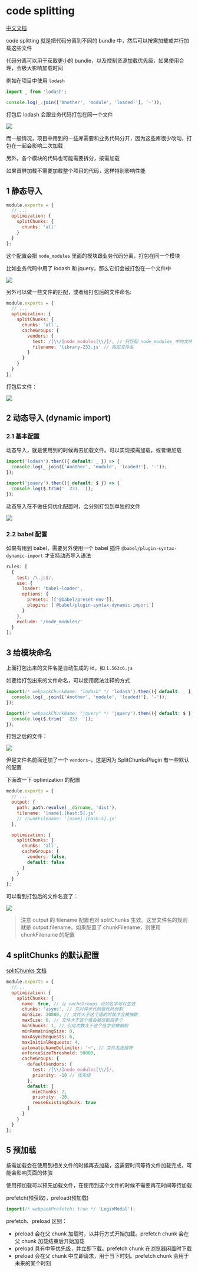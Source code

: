 # code splitting

[中文文档](https://webpack.docschina.org/guides/code-splitting/)

code splitting 就是把代码分离到不同的 bundle 中，然后可以按需加载或并行加载这些文件

代码分离可以用于获取更小的 bundle，以及控制资源加载优先级，如果使用合理，会极大影响加载时间

例如在项目中使用 `lodash`

```javascript
import _ from 'lodash';

console.log(_.join(['Another', 'module', 'loaded!'], '-'));
```

打包后 lodash 会跟业务代码打包在同一个文件

![](../images/11-code-splitting_20200805171359.png)

而一般情况，项目中用到的一些库需要和业务代码分开，因为这些库很少改动，打包在一起会影响二次加载

另外，各个模块的代码也可能需要拆分，按需加载

如果首屏加载不需要加载整个项目的代码，这样特别影响性能

## 1 静态导入

```javascript
module.exports = {
  // ...
  optimization: {
    splitChunks: {
      chunks: 'all'
    }
  }
};
```

这个配置会把 `node_modules` 里面的模块跟业务代码分离，打包在同一个模块

比如业务代码中用了 lodash 和 jquery，那么它们会被打包在一个文件中

![](../images/11-code-splitting_20200805173442.png)

另外可以做一些文件的匹配，或者给打包后的文件命名:

```javascript
module.exports = {
  // ...
  optimization: {
    splitChunks: {
      chunks: 'all',
      cacheGroups: {
        vendors: {
          test: /[\\/]node_modules[\\/]/, // 只匹配 node_modules 中的文件
          filename: 'library-233.js' // 指定文件名
        }
      }
    }
  }
};
```

打包后文件：

![](../images/11-code-splitting_20200806152641.png)

## 2 动态导入 (dynamic import)

### 2.1 基本配置

动态导入，就是使用到的时候再去加载文件。可以实现按需加载，或者懒加载

```javascript
import('lodash').then(({ default: _ }) => {
  console.log(_.join(['Another', 'module', 'loaded!'], '-'));
});

import('jquery').then(({ default: $ }) => {
  console.log($.trim('  233  '));
});
```

动态导入在不做任何优化配置时，会分别打包到单独的文件

![](../images/11-code-splitting_20200806094417.png)

### 2.2 babel 配置

如果有用到 babel，需要另外使用一个 babel 插件 `@babel/plugin-syntax-dynamic-import` 才支持动态导入语法

```javascript
rules: [
  {
    test: /\.js$/,
    use: {
      loader: 'babel-loader',
      options: {
        presets: [['@babel/preset-env']],
        plugins: ['@babel/plugin-syntax-dynamic-import']
      }
    },
    exclude: '/node_modules/'
  }
];
```

## 3 给模块命名

上面打包出来的文件名是自动生成的 id，如 `1.563c6.js`

如要给打包出来的文件命名，可以使用魔法注释的方式

```javascript
import(/* webpackChunkName: "lodash" */ 'lodash').then(({ default: _ }) => {
  console.log(_.join(['Another', 'module', 'loaded!'], '-'));
});

import(/* webpackChunkName: "jquery" */ 'jquery').then(({ default: $ }) => {
  console.log($.trim('  233  '));
});
```

打包之后的文件：

![](../images/11-code-splitting_20200806134836.png)

但是文件名前面还加了一个 `vendors~`，这是因为 SplitChunksPlugin 有一些默认的配置

下面改一下 optimization 的配置

```javascript
module.exports = {
  // ...
  output: {
    path: path.resolve(__dirname, 'dist'),
    filename: '[name].[hash:5].js'
    // chunkFilename: '[name].[hash:5].js'
  },

  optimization: {
    splitChunks: {
      chunks: 'all',
      cacheGroups: {
        vendors: false,
        default: false
      }
    }
  }
};
```

可以看到打包后的文件名变了：

![](../images/11-code-splitting_20200806141255.png)

> 注意 output 的 filename 配置也对 splitChunks 生效。这里文件名的规则就是 output.filename。如果配置了 chunkFilename，则使用 chunkFilename 的配置

## 4 splitChunks 的默认配置

[splitChunks 文档](https://webpack.docschina.org/plugins/split-chunks-plugin)

```javascript
module.exports = {
  //...
  optimization: {
    splitChunks: {
      name: true, // 让 cacheGroups 设的名字可以生效
      chunks: 'async', // 只对异步代码做代码分割
      minSize: 20000, // 文件大于这个值的时候才会被抽取
      maxSize: 0, // 文件大于这个值会被分割成多个
      minChunks: 1, // 引用次数大于这个值才会被抽取
      minRemainingSize: 0,
      maxAsyncRequests: 6,
      maxInitialRequests: 4,
      automaticNameDelimiter: '~', // 文件名连接符
      enforceSizeThreshold: 50000,
      cacheGroups: {
        defaultVendors: {
          test: /[\\/]node_modules[\\/]/,
          priority: -10 // 优先级
        },
        default: {
          minChunks: 2,
          priority: -20,
          reuseExistingChunk: true
        }
      }
    }
  }
};
```

## 5 预加载

按需加载会在使用到相关文件的时候再去加载，这需要时间等待文件加载完成，可能会影响页面的体验

使用预加载可以预先加载文件，在使用到这个文件的时候不需要再花时间等待加载

prefetch(预获取)，preload(预加载)

```javascript
import(/* webpackPrefetch: true */ 'LoginModal');
```

prefetch、preload 区别：

- preload 会在父 chunk 加载时，以并行方式开始加载。prefetch chunk 会在父 chunk 加载结束后开始加载
- preload 具有中等优先级，并立即下载。prefetch chunk 在浏览器闲置时下载
- preload 会在父 chunk 中立即请求，用于当下时刻。prefetch chunk 会用于未来的某个时刻
